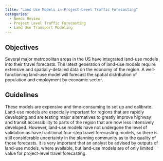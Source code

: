 ```yaml
---
title: "Land Use Models in Project-Level Traffic Forecasting"
categories:
  - Needs Review
  - Project Level Traffic Forecasting
  - Land Use Transport Modeling
---
```


Objectives
----------

Several major metropolitan areas in the US have integrated land-use models into their travel forecasts. The latest generation of land-use models require extensive and spatially-detailed data on the economy of the region. A well-functioning land-use model will forecast the spatial distribution of population and employment by economic sector.

Guidelines
----------

These models are expensive and time-consuming to set up and calibrate. Land-use models are especially important for regions that are rapidly developing and are testing major alternatives to greatly improve highway and transit accessibility to parts of the region that are now less intensively developed. However, land-use models have not undergone the level of validation as have traditional four-step travel forecasting models, so there is still considerable uncertainty in the planning community as to the quality of those forecasts. It is very important that an analyst be advised by outputs of land-use models, where available, but land-use models are of only limited value for project-level travel forecasting.

